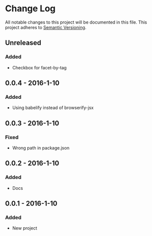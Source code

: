 # Change Log
All notable changes to this project will be documented in this file.
This project adheres to [Semantic Versioning](http://semver.org/).

## Unreleased
### Added
- Checkbox for facet-by-tag

## 0.0.4 - 2016-1-10
### Added
- Using babelify instead of browserify-jsx

## 0.0.3 - 2016-1-10
### Fixed
- Wrong path in package.json

## 0.0.2 - 2016-1-10
### Added
- Docs

## 0.0.1 - 2016-1-10
### Added
- New project
